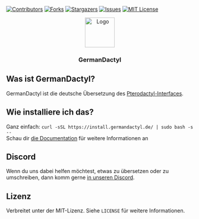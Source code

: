 [![Contributors][contributors-shield]][contributors-url]
[![Forks][forks-shield]][forks-url]
[![Stargazers][stars-shield]][stars-url]
[![Issues][issues-shield]][issues-url]
[![MIT License][license-shield]][license-url]

<p align="center">
  <a href="https://github.com/pavl21/GermanDactyl">
    <img src="https://raw.githubusercontent.com/pavl21/GermanDactyl/main/docs/assets/images/logo.png" alt="Logo" width="80" height="80">
  </a>
</p>
<h3 align="center">GermanDactyl</h3>

## Was ist GermanDactyl?

GermanDactyl ist die deutsche Übersetzung des [Pterodactyl-Interfaces](https://pterodactyl.io/).

## Wie installiere ich das?
Ganz einfach: `curl -sSL https://install.germandactyl.de/ | sudo bash -s --`  
Schau dir [die Documentation](https://germandactyl.de/installation/) für weitere Informationen an


## Discord
Wenn du uns dabei helfen möchtest, etwas zu übersetzen oder zu umschreiben, dann komm gerne [in unseren Discord](https://discord.gg/6R38NnTCct).


## Lizenz

Verbreitet unter der MIT-Lizenz. Siehe `LICENSE` für weitere Informationen.

[contributors-shield]: https://img.shields.io/github/contributors/pavl21/GermanDactyl.svg?style=for-the-badge

[contributors-url]: https://github.com/pavl21/GermanDactyl/graphs/contributors

[forks-shield]: https://img.shields.io/github/forks/pavl21/GermanDactyl.svg?style=for-the-badge

[forks-url]: https://github.com/pavl21/GermanDactyl/network/members

[stars-shield]: https://img.shields.io/github/stars/pavl21/GermanDactyl.svg?style=for-the-badge

[stars-url]: https://github.com/pavl21/GermanDactyl/stargazers

[issues-shield]: https://img.shields.io/github/issues/pavl21/GermanDactyl.svg?style=for-the-badge

[issues-url]: https://github.com/pavl21/GermanDactyl/issues

[license-shield]: https://img.shields.io/github/license/pavl21/GermanDactyl.svg?style=for-the-badge

[license-url]: https://github.com/pavl21/GermanDactyl/blob/master/LICENSE
